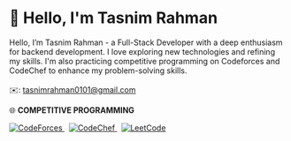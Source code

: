 # 💫 Hello, I'm Tasnim Rahman
Hello, I’m Tasnim Rahman - a Full-Stack Developer with a deep enthusiasm for backend development.
I love exploring new technologies and refining my skills. I'm also practicing competitive
programming on Codeforces and CodeChef to enhance my problem-solving skills.
</br></br>
✉️: tasnimrahman0101@gmail.com

🌐 **COMPETITIVE PROGRAMMING**
<p align="left">
  <a href="https://codeforces.com/profile/tasnimm_m" target="_blank">
    <img src="https://img.shields.io/badge/CodeForces-1F8ACB?style=flat-square&logo=codeforces&logoColor=white" alt="CodeForces"/>
  </a>&nbsp;
  <a href="https://www.codechef.com/users/tasnim_rahman" target="_blank">
    <img src="https://img.shields.io/badge/CodeChef-5B4638?style=flat-square&logo=codechef&logoColor=white" alt="CodeChef"/>
  </a>&nbsp;
  <a href="https://www.leetcode.com/tasnimm_rahman" target="_blank">
    <img src="https://img.shields.io/badge/LeetCode-F89F1B?style=flat-square&logo=leetcode&logoColor=white" alt="LeetCode"/>
  </a>
</p>

